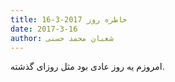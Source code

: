 ```yaml
---
title: خاطره روز 2017-3-16
date: 2017-3-16
author: شعبان محمد حسنی
---
```


امروزم یه روز عادی بود مثل روزای گذشته.